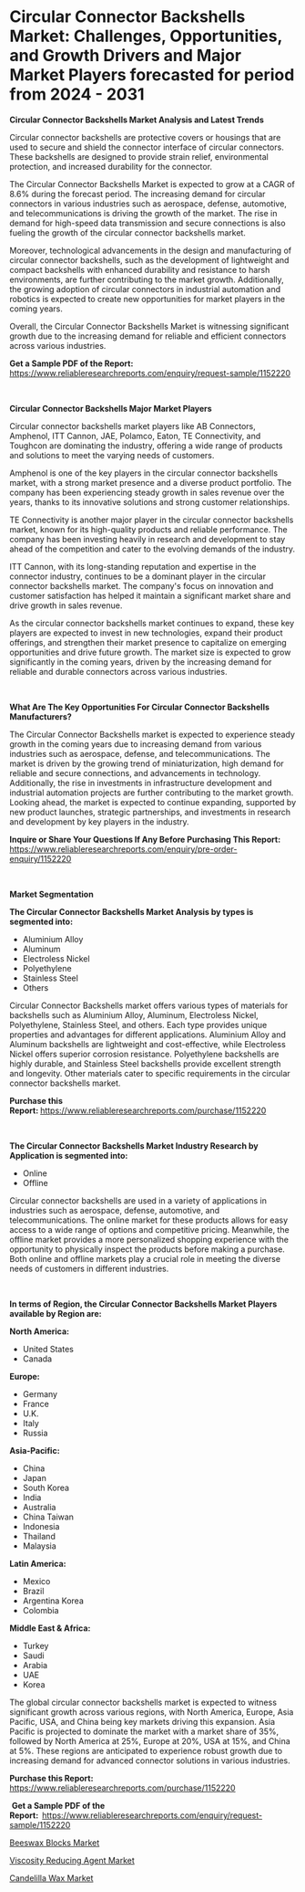 <p><h1>Circular Connector Backshells Market: Challenges, Opportunities, and Growth Drivers and Major Market Players forecasted for period from 2024 - 2031</h1></p><p><strong>Circular Connector Backshells Market Analysis and Latest Trends</strong></p>
<p><p>Circular connector backshells are protective covers or housings that are used to secure and shield the connector interface of circular connectors. These backshells are designed to provide strain relief, environmental protection, and increased durability for the connector.</p><p>The Circular Connector Backshells Market is expected to grow at a CAGR of 8.6% during the forecast period. The increasing demand for circular connectors in various industries such as aerospace, defense, automotive, and telecommunications is driving the growth of the market. The rise in demand for high-speed data transmission and secure connections is also fueling the growth of the circular connector backshells market.</p><p>Moreover, technological advancements in the design and manufacturing of circular connector backshells, such as the development of lightweight and compact backshells with enhanced durability and resistance to harsh environments, are further contributing to the market growth. Additionally, the growing adoption of circular connectors in industrial automation and robotics is expected to create new opportunities for market players in the coming years.</p><p>Overall, the Circular Connector Backshells Market is witnessing significant growth due to the increasing demand for reliable and efficient connectors across various industries.</p></p>
<p><strong>Get a Sample PDF of the Report:&nbsp;</strong> <a href="https://www.reliableresearchreports.com/enquiry/request-sample/1152220">https://www.reliableresearchreports.com/enquiry/request-sample/1152220</a></p>
<p>&nbsp;</p>
<p><strong>Circular Connector Backshells Major Market Players</strong></p>
<p><p>Circular connector backshells market players like AB Connectors, Amphenol, ITT Cannon, JAE, Polamco, Eaton, TE Connectivity, and Toughcon are dominating the industry, offering a wide range of products and solutions to meet the varying needs of customers. </p><p>Amphenol is one of the key players in the circular connector backshells market, with a strong market presence and a diverse product portfolio. The company has been experiencing steady growth in sales revenue over the years, thanks to its innovative solutions and strong customer relationships.</p><p>TE Connectivity is another major player in the circular connector backshells market, known for its high-quality products and reliable performance. The company has been investing heavily in research and development to stay ahead of the competition and cater to the evolving demands of the industry.</p><p>ITT Cannon, with its long-standing reputation and expertise in the connector industry, continues to be a dominant player in the circular connector backshells market. The company's focus on innovation and customer satisfaction has helped it maintain a significant market share and drive growth in sales revenue.</p><p>As the circular connector backshells market continues to expand, these key players are expected to invest in new technologies, expand their product offerings, and strengthen their market presence to capitalize on emerging opportunities and drive future growth. The market size is expected to grow significantly in the coming years, driven by the increasing demand for reliable and durable connectors across various industries.</p></p>
<p>&nbsp;</p>
<p><strong>What Are The Key Opportunities For Circular Connector Backshells Manufacturers?</strong></p>
<p><p>The Circular Connector Backshells market is expected to experience steady growth in the coming years due to increasing demand from various industries such as aerospace, defense, and telecommunications. The market is driven by the growing trend of miniaturization, high demand for reliable and secure connections, and advancements in technology. Additionally, the rise in investments in infrastructure development and industrial automation projects are further contributing to the market growth. Looking ahead, the market is expected to continue expanding, supported by new product launches, strategic partnerships, and investments in research and development by key players in the industry.</p></p>
<p><strong>Inquire or Share Your Questions If Any Before Purchasing This Report:</strong> <a href="https://www.reliableresearchreports.com/enquiry/pre-order-enquiry/1152220">https://www.reliableresearchreports.com/enquiry/pre-order-enquiry/1152220</a></p>
<p>&nbsp;</p>
<p><strong>Market Segmentation</strong></p>
<p><strong>The Circular Connector Backshells Market Analysis by types is segmented into:</strong></p>
<p><ul><li>Aluminium Alloy</li><li>Aluminum</li><li>Electroless Nickel</li><li>Polyethylene</li><li>Stainless Steel</li><li>Others</li></ul></p>
<p><p>Circular Connector Backshells market offers various types of materials for backshells such as Aluminium Alloy, Aluminum, Electroless Nickel, Polyethylene, Stainless Steel, and others. Each type provides unique properties and advantages for different applications. Aluminium Alloy and Aluminum backshells are lightweight and cost-effective, while Electroless Nickel offers superior corrosion resistance. Polyethylene backshells are highly durable, and Stainless Steel backshells provide excellent strength and longevity. Other materials cater to specific requirements in the circular connector backshells market.</p></p>
<p><strong>Purchase this Report:&nbsp;</strong><a href="https://www.reliableresearchreports.com/purchase/1152220">https://www.reliableresearchreports.com/purchase/1152220</a></p>
<p>&nbsp;</p>
<p><strong>The Circular Connector Backshells Market Industry Research by Application is segmented into:</strong></p>
<p><ul><li>Online</li><li>Offline</li></ul></p>
<p><p>Circular connector backshells are used in a variety of applications in industries such as aerospace, defense, automotive, and telecommunications. The online market for these products allows for easy access to a wide range of options and competitive pricing. Meanwhile, the offline market provides a more personalized shopping experience with the opportunity to physically inspect the products before making a purchase. Both online and offline markets play a crucial role in meeting the diverse needs of customers in different industries.</p></p>
<p>&nbsp;</p>
<p><strong>In terms of Region, the Circular Connector Backshells Market Players available by Region are:</strong></p>
<p>
    <p> <strong> North America: </strong>
        <ul>
            <li>United States</li>
            <li>Canada</li>
        </ul>
        </p> 
    <p> <strong> Europe: </strong>
        <ul>
            <li>Germany</li>
            <li>France</li>
            <li>U.K.</li>
            <li>Italy</li>
            <li>Russia</li>
        </ul>
        </p> 
    <p> <strong> Asia-Pacific: </strong>
        <ul>
            <li>China</li>
            <li>Japan</li>
            <li>South Korea</li>
            <li>India</li>
            <li>Australia</li>
            <li>China Taiwan</li>
            <li>Indonesia</li>
            <li>Thailand</li>
            <li>Malaysia</li>
        </ul>
        </p> 
    <p> <strong> Latin America: </strong>
        <ul>
            <li>Mexico</li>
            <li>Brazil</li>
            <li>Argentina Korea</li>
            <li>Colombia</li>
        </ul>
        </p> 
    <p> <strong> Middle East & Africa: </strong>
        <ul>
            <li>Turkey</li>
            <li>Saudi</li>
            <li>Arabia</li>
            <li>UAE</li>
            <li>Korea</li>
        </ul>
    </p>
    </p>
<p><p>The global circular connector backshells market is expected to witness significant growth across various regions, with North America, Europe, Asia Pacific, USA, and China being key markets driving this expansion. Asia Pacific is projected to dominate the market with a market share of 35%, followed by North America at 25%, Europe at 20%, USA at 15%, and China at 5%. These regions are anticipated to experience robust growth due to increasing demand for advanced connector solutions in various industries.</p></p>
<p><strong>Purchase this Report: </strong><a href="https://www.reliableresearchreports.com/purchase/1152220">https://www.reliableresearchreports.com/purchase/1152220</a></p>
<p>&nbsp;<strong>Get a Sample PDF of the Report:&nbsp;&nbsp;</strong><a href="https://www.reliableresearchreports.com/enquiry/request-sample/1152220">https://www.reliableresearchreports.com/enquiry/request-sample/1152220</a></p>
<p><strong></strong></p>
<p><p><a href="https://crocus-run-b5a.notion.site/Insights-into-Beeswax-Blocks-Market-Size-Analysing-Market-Share-Trends-and-Growth-from-2024-to-20-f536c62141684d92810c08050d2e326f">Beeswax Blocks Market</a></p><p><a href="https://metal-farmhouse-e95.notion.site/Viscosity-Reducing-Agent-Market-Growth-Market-Trends-COVID-19-Impact-and-Forecasts-for-period-fro-f8400fb6c90f4f01958864b625bcb1cc">Viscosity Reducing Agent Market</a></p><p><a href="https://gratis-rainforest-2ca.notion.site/Candelilla-Wax-Market-Offer-Valuable-Insights-into-Market-Size-Market-Share-Market-Trends-and-Pro-4f517ab679b74a418f1de81e12c356c7">Candelilla Wax Market</a></p></p>